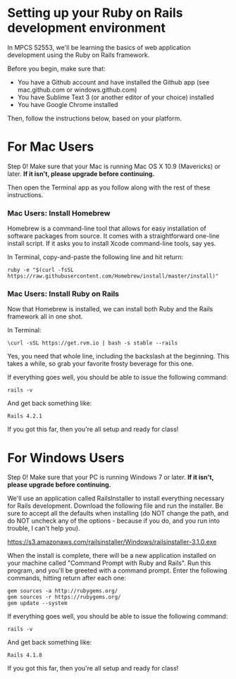 # Setting up your Ruby on Rails development environment

In MPCS 52553, we'll be learning the basics of web application development using the Ruby on Rails framework.

Before you begin, make sure that:

- You have a Github account and have installed the Github app (see mac.github.com or windows.github.com)
- You have Sublime Text 3 (or another editor of your choice) installed
- You have Google Chrome installed

Then, follow the instructions below, based on your platform.

# For Mac Users

Step 0! Make sure that your Mac is running Mac OS X 10.9 (Mavericks) or later. **If it isn't, please upgrade before continuing.**

Then open the Terminal app as you follow along with the rest of these instructions.

### Mac Users: Install Homebrew

Homebrew is a command-line tool that allows for easy installation of software packages from source. It comes with a straightforward one-line install script. If it asks you to install Xcode command-line tools, say yes.

In Terminal, copy-and-paste the following line and hit return:

    ruby -e "$(curl -fsSL https://raw.githubusercontent.com/Homebrew/install/master/install)"

### Mac Users: Install Ruby on Rails

Now that Homebrew is installed, we can install both Ruby and the Rails framework all in one shot.

In Terminal:

    \curl -sSL https://get.rvm.io | bash -s stable --rails

Yes, you need that whole line, including the backslash at the beginning. This takes a while, so grab your favorite frosty beverage for this one.

If everything goes well, you should be able to issue the following command:

    rails -v

And get back something like:

    Rails 4.2.1

If you got this far, then you're all setup and ready for class!

# For Windows Users

Step 0! Make sure that your PC is running Windows 7 or later. **If it isn't, please upgrade before continuing.**

We'll use an application called RailsInstaller to install everything necessary for Rails development. Download the following file and run the installer. Be sure to accept all the defaults when installing (do NOT change the path, and do NOT uncheck any of the options - because if you do, and you run into trouble, I can't help you).

https://s3.amazonaws.com/railsinstaller/Windows/railsinstaller-3.1.0.exe

When the install is complete, there will be a new application installed on your machine called "Command Prompt with Ruby and Rails". Run this program, and you'll be greeted with a command prompt. Enter the following commands, hitting return after each one:

    gem sources -a http://rubygems.org/
    gem sources -r https://rubygems.org/
    gem update --system

If everything goes well, you should be able to issue the following command:

    rails -v

And get back something like:

    Rails 4.1.8

If you got this far, then you're all setup and ready for class!

